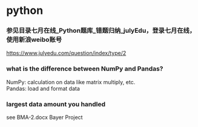 # python

### 参见目录七月在线_Python题库_错题归纳_julyEdu，登录七月在线，使用新浪weibo账号
https://www.julyedu.com/question/index/type/2

### what is the difference between NumPy and Pandas?
NumPy: calculation on data like matrix multiply, etc.<br />
Pandas: load and format data<br />

### largest data amount you handled
see BMA-2.docx Bayer Project<br />